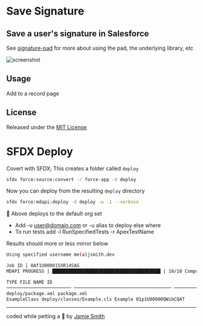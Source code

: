 # Save Signature

## Save a user's signature in Salesforce

See [signature-pad](https://github.com/jsmithdev/signature-pad) for more about using the pad, the underlying library, etc

![screenshot](https://i.imgur.com/Bv99fIg.png)

## Usage

Add to a record page

## License

Released under the [MIT License](http://www.opensource.org/licenses/MIT)

# SFDX Deploy

Covert with SFDX; This creates a folder called `deploy`

```bash
sfdx force:source:convert -r force-app -d deploy
```

Now you can deploy from the resulting `deploy` directory

```bash
sfdx force:mdapi:deploy -d deploy -w -1 --verbose
```

📌 Above deploys to the default org set

- Add -u user@domain.com or -u alias to deploy else where
- To run tests add -l RunSpecifiedTests -r ApexTestName

Results should more or less mirror below

```bash
Using specified username me(a)jsmith.dev

Job ID | 0Af1U000015XR14SAG
MDAPI PROGRESS | ████████████████████████████████████████ | 10/10 Components

TYPE FILE NAME ID
──────────────────────── ──────────────────────────────────── ────────────────────────── ──────────────────
deploy/package.xml package.xml
ExampleClass deploy/classes/Example.cls Example 01p1U00000QWibCQAT
```

---

coded while petting a 🐶 by [Jamie Smith](https://jsmith.dev)
